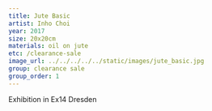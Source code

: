 ```yaml
---
title: Jute Basic
artist: Inho Choi
year: 2017
size: 20x20cm
materials: oil on jute
etc: /clearance-sale
image_url: ../../../../../static/images/jute_basic.jpg
group: clearance sale
group_order: 1
---
```


Exhibition in Ex14 Dresden
